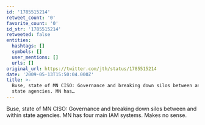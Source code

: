 ```yaml
---
id: '1785515214'
retweet_count: '0'
favorite_count: '0'
id_str: '1785515214'
retweeted: false
entities:
  hashtags: []
  symbols: []
  user_mentions: []
  urls: []
original_url: https://twitter.com/jth/status/1785515214
date: '2009-05-13T15:50:04.000Z'
title: >-
  Buse, state of MN CISO: Governance and breaking down silos between and within
  state agencies. MN has…
---
```


Buse, state of MN CISO: Governance and breaking down silos between and within state agencies. MN has four main IAM systems. Makes no sense.